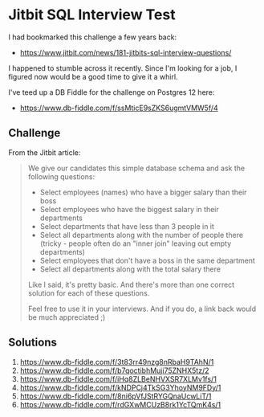 # Jitbit SQL Interview Test
I had bookmarked this challenge a few years back:

- https://www.jitbit.com/news/181-jitbits-sql-interview-questions/

I happened to stumble across it recently. Since I'm looking for a job, I figured now would be a good time to give it a whirl.

I've teed up a DB Fiddle for the challenge on Postgres 12 here:

- https://www.db-fiddle.com/f/ssMticE9sZKS6ugmtVMW5f/4


## Challenge
From the Jitbit article:

>We give our candidates this simple database schema and ask the following questions:
>
>- Select employees (names) who have a bigger salary than their boss
>- Select employees who have the biggest salary in their departments
>- Select departments that have less than 3 people in it
>- Select all departments along with the number of people there (tricky - people often do an "inner join" leaving out empty departments)
>- Select employees that don't have a boss in the same department
>- Select all departments along with the total salary there
>
>Like I said, it's pretty basic. And there's more than one correct solution for each of these questions.
>
>Feel free to use it in your interviews. And if you do, a link back would be much appreciated ;)


## Solutions

1. https://www.db-fiddle.com/f/3t83rr49nzg8nRbaH9TAhN/1
2. https://www.db-fiddle.com/f/b7qoctibhMuji75ZNHX5tz/2
3. https://www.db-fiddle.com/f/iHq8ZLBeNHVXSR7XLMv1fs/1
4. https://www.db-fiddle.com/f/kNDPCj4TkSG3YhoyNM9FDy/1
5. https://www.db-fiddle.com/f/8ni6pVfJStRYGQnaUcwLiT/1
6. https://www.db-fiddle.com/f/rdGXwMCUzB8rk1YcTQmK4s/1
